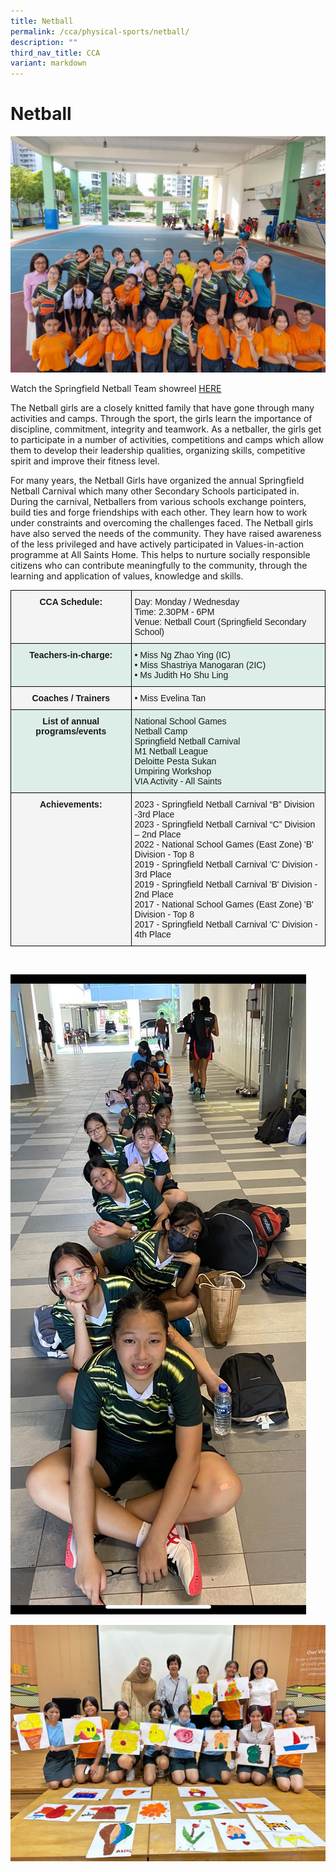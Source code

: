 ```yaml
---
title: Netball
permalink: /cca/physical-sports/netball/
description: ""
third_nav_title: CCA
variant: markdown
---
```

# **Netball**

![](/images/Group%20Photo%201.jpeg)


Watch the Springfield Netball Team showreel [HERE](https://youtu.be/oF5y9U7Mz9c)

The Netball girls are a closely knitted family that have gone through many activities and camps. Through the sport, the girls learn the importance of discipline, commitment, integrity and teamwork. As a netballer, the girls get to participate in a number of activities, competitions and camps which allow them to develop their leadership qualities, organizing skills, competitive spirit and improve their fitness level.

For many years, the Netball Girls have organized the annual Springfield Netball Carnival which many other Secondary Schools participated in. During the carnival, Netballers from various schools exchange pointers, build ties and forge friendships with each other. They learn how to work under constraints and overcoming the challenges faced. The Netball girls have also served the needs of the community. They have raised awareness of the less privileged and have actively participated in Values-in-action programme at All Saints Home. This helps to nurture socially responsible citizens who can contribute meaningfully to the community, through the learning and application of values, knowledge and skills​.


<table style="border-collapse:collapse;border-spacing:0" class="tg"><thead><tr><th style="background-color:#f4f4f4;border-color:#000000;border-style:solid;border-width:1px;font-family:Arial, sans-serif;font-size:14px;font-weight:bold;overflow:hidden;padding:10px 5px;text-align:center;vertical-align:top;word-break:normal">CCA Schedule:<br></th><th style="background-color:#f4f4f4;border-color:#000000;border-style:solid;border-width:1px;font-family:Arial, sans-serif;font-size:14px;font-weight:normal;overflow:hidden;padding:10px 5px;text-align:left;vertical-align:top;word-break:normal">Day: Monday / Wednesday <br>Time: 2.30PM - 6PM<br>Venue: Netball Court (Springfield Secondary School)<br><span style="font-style:italic"></span></th></tr></thead><tbody><tr><td style="background-color:#DDEEE9;border-color:#000000;border-style:solid;border-width:1px;font-family:Arial, sans-serif;font-size:14px;font-weight:bold;overflow:hidden;padding:10px 5px;text-align:center;vertical-align:top;word-break:normal">Teachers-in-charge: </td><td style="background-color:#DDEEE9;border-color:#000000;border-style:solid;border-width:1px;font-family:Arial, sans-serif;font-size:14px;overflow:hidden;padding:10px 5px;text-align:left;vertical-align:top;word-break:normal">• Miss Ng Zhao Ying (IC)<br>• Miss Shastriya Manogaran   (2IC)<br>• Ms Judith Ho Shu Ling   <br></td></tr><tr><td style="background-color:#F4F4F4;border-color:#000000;border-style:solid;border-width:1px;font-family:Arial, sans-serif;font-size:14px;font-weight:bold;overflow:hidden;padding:10px 5px;text-align:center;vertical-align:top;word-break:normal">Coaches / Trainers</td><td style="background-color:#F4F4F4;border-color:#000000;border-style:solid;border-width:1px;font-family:Arial, sans-serif;font-size:14px;overflow:hidden;padding:10px 5px;text-align:left;vertical-align:top;word-break:normal">• Miss Evelina Tan</td></tr><tr><td style="background-color:#DDEEE9;border-color:#000000;border-style:solid;border-width:1px;font-family:Arial, sans-serif;font-size:14px;font-weight:bold;overflow:hidden;padding:10px 5px;text-align:center;vertical-align:top;word-break:normal">List of annual programs/events</td><td style="background-color:#DDEEE9;border-color:#000000;border-style:solid;border-width:1px;font-family:Arial, sans-serif;font-size:14px;overflow:hidden;padding:10px 5px;text-align:left;vertical-align:top;word-break:normal">National School Games<br>Netball Camp<br>Springfield Netball Carnival<br>M1 Netball League<br>Deloitte Pesta Sukan<br>Umpiring Workshop<br>VIA Activity - All Saints</td></tr><tr><td style="background-color:#F4F4F4;border-color:#000000;border-style:solid;border-width:1px;font-family:Arial, sans-serif;font-size:14px;font-weight:bold;overflow:hidden;padding:10px 5px;text-align:center;vertical-align:top;word-break:normal">Achievements:</td><td style="background-color:#F4F4F4;border-color:#000000;border-style:solid;border-width:1px;font-family:Arial, sans-serif;font-size:14px;overflow:hidden;padding:10px 5px;text-align:left;vertical-align:top;word-break:normal">2023 - Springfield Netball Carnival “B” Division -3rd Place <br>2023 - Springfield Netball Carnival “C” Division – 2nd Place<br>2022 - National School Games (East Zone) 'B' Division - Top 8 <br>2019 - Springfield Netball Carnival 'C' Division - 3rd Place<br>2019 - Springfield Netball Carnival 'B' Division - 2nd Place<br>2017 - National School Games (East Zone) 'B' Division - Top 8<br>2017 - Springfield Netball Carnival 'C' Division - 4th Place</td></tr></tbody></table>

<br>

![](/images/C%20Division%20Netball%20Girls.jpeg)

![](/images/netballteam.jpeg)
